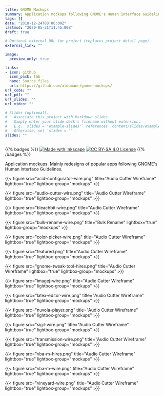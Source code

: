 ```yaml
---
title: GNOME Mockups
summary: Application mockups following GNOME's Human Interface Guidelines.
tags: []
date: "2018-12-24T00:00:00Z"
lastmod: "2020-05-31T11:45:00Z"
draft: true

# Optional external URL for project (replaces project detail page).
external_link: ""

image:
  preview_only: true

links:
- icon: github
  icon_pack: fab
  name: Source files
  url: https://github.com/aldomann/gnome-mockups/
url_code: ""
url_pdf: ""
url_slides: ""
url_video: ""

# Slides (optional).
#   Associate this project with Markdown slides.
#   Simply enter your slide deck's filename without extension.
#   E.g. `slides = "example-slides"` references `content/slides/example-slides.md`.
#   Otherwise, set `slides = ""`.
slides: ""
---
```


{{% badges %}}
  [![Made with Inkscape](https://img.shields.io/badge/made_with-inkscape-yellow.svg)](https://creativecommons.org/licenses/by-sa/4.0/)
  [![CC BY-SA 4.0 License](https://img.shields.io/badge/license-CC_BY--SA_4.0-lightgrey.svg)](https://creativecommons.org/licenses/by-sa/4.0/)
{{% /badges %}}

Application mockups. Mainly redesigns of popular apps following GNOME's Human Interface Guidelines.

{{< figure src="acid-configurator-wire.png" title="Audio Cutter Wireframe" lightbox="true" lightbox-group="mockups" >}}

{{< figure src="audio-cutter-wire.png" title="Audio Cutter Wireframe" lightbox="true" lightbox-group="mockups" >}}

{{< figure src="bleachbit-wire.png" title="Audio Cutter Wireframe" lightbox="true" lightbox-group="mockups" >}}

{{< figure src="bulk-rename-wire.png" title="Bulk Rename" lightbox="true" lightbox-group="mockups" >}}

{{< figure src="color-picker-wire.png" title="Audio Cutter Wireframe" lightbox="true" lightbox-group="mockups" >}}

{{< figure src="featured.png" title="Audio Cutter Wireframe" lightbox="true" lightbox-group="mockups" >}}

{{< figure src="gnome-tweak-tool-hires.png" title="Audio Cutter Wireframe" lightbox="true" lightbox-group="mockups" >}}

{{< figure src="imagej-wire.png" title="Audio Cutter Wireframe" lightbox="true" lightbox-group="mockups" >}}

{{< figure src="latex-editor-wire.png" title="Audio Cutter Wireframe" lightbox="true" lightbox-group="mockups" >}}

{{< figure src="nuvola-player.png" title="Audio Cutter Wireframe" lightbox="true" lightbox-group="mockups" >}}

{{< figure src="sigil-wire.png" title="Audio Cutter Wireframe" lightbox="true" lightbox-group="mockups" >}}

{{< figure src="transmission-wire.png" title="Audio Cutter Wireframe" lightbox="true" lightbox-group="mockups" >}}

{{< figure src="vba-m-hires.png" title="Audio Cutter Wireframe" lightbox="true" lightbox-group="mockups" >}}

{{< figure src="vba-m-wire.png" title="Audio Cutter Wireframe" lightbox="true" lightbox-group="mockups" >}}

{{< figure src="vineyard-wire.png" title="Audio Cutter Wireframe" lightbox="true" lightbox-group="mockups" >}}
